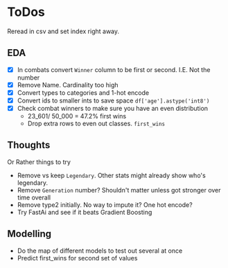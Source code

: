 # ToDos

Reread in csv and set index right away.

## EDA

- [x] In combats convert `Winner` column to be first or second. I.E. Not the number
- [x] Remove Name. Cardinality too high
- [x] Convert types to categories and 1-hot encode
- [x] Convert ids to smaller ints to save space `df['age'].astype('int8')`
- [x] Check combat winners to make sure you have an even distribution
  - 23_601/ 50_000 = 47.2% first wins
  - Drop extra rows to even out classes. `first_wins`

## Thoughts

Or Rather things to try

- Remove vs keep `Legendary`. Other stats might already show who's legendary.
- Remove `Generation` number? Shouldn't matter unless got stronger over time overall
- Remove type2 initially. No way to impute it? One hot encode?
- Try FastAi and see if it beats Gradient Boosting

## Modelling

- Do the map of different models to test out several at once
- Predict first_wins for second set of values
